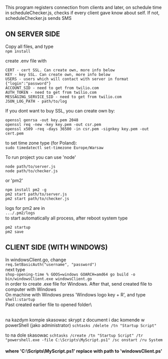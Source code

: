This program registers connection from clients and later, on schedule time in scheduleChecker.js, checks if every client gave know about self. If not, scheduleChecker.js sends SMS

## ON SERVER SIDE

Copy all files, and type\
```npm install```

create .env file with
```
CERT - cert SSL. Can create own, more info below
KEY - key SSL. Can create own, more info below
USERS - users which will contact with server in format {"login":"password"}
ACCOUNT_SID - need to get from twilio.com
AUTH_TOKEN - need to get from twilio.com
MESSAGING_SERVICE_SID - need to get from twilio.com
JSON_LOG_PATH - path/to/log
```
If you dont want to buy SSL, you can create own by:
```
openssl genrsa -out key.pem 2048
openssl req -new -key key.pem -out csr.pem
openssl x509 -req -days 36500 -in csr.pem -signkey key.pem -out cert.pem
```
to set time zone type (for Poland):\
```sudo timedatectl set-timezone Europe/Warsaw```

To run project you can use 'node'
```
node path/to/server.js
node path/to/checker.js
```
or 'pm2'
```
npm install pm2 -g
pm2 start path/to/server.js
pm2 start path/to/checker.js
```
logs for pm2 are in\
```.../.pm2/logs```\
to start automatically all process, after reboot system type
```
pm2 startup
pm2 save
```

## CLIENT SIDE (WITH WINDOWS)
In windowsClient.go, change\
```req.SetBasicAuth("username", "password")```\
next type\
```shop-opening-time % GOOS=windows GOARCH=amd64 go build -o bin/windowsClient.exe windowsClient.go```\
in order to create .exe file for Windows. After that, send created file to computer with Windows\
On machine with Windows press 'Windows logo key  + R', and type\
```shell:startup```\
Past created earlier file to opened folder\



\
na kazdym kompie skasowac skrypt z document i dac komende w powerShell (jako administrator)
```schtasks /delete /tn "Startup Script"```

to na dole skasowac
```schtasks /create /tn "Startup Script" /tr "powershell.exe -file C:\Scripts\MyScript.ps1" /sc onstart /ru System```
#### where 'C:\Scripts\MyScript.ps1' replace with path to 'windowsClient.ps'